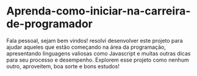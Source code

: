 # Aprenda-como-iniciar-na-carreira-de-programador
Fala pessoal, sejam bem vindos! resolvi desenvolver este projeto para ajudar aqueles que estão começando na área da programação, apresentando linguagens  valiosas como Javascript e muitas outras  dicas  para seu processo e desempenho. Explorem esse projeto como nenhum outro, aproveitem, boa sorte e bons estudos!
